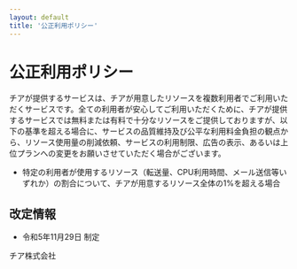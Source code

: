 ```yaml
---
layout: default
title: '公正利用ポリシー'
---
```


# 公正利用ポリシー
チアが提供するサービスは、チアが用意したリソースを複数利用者でご利用いただくサービスです。全ての利用者が安心してご利用いただくために、チアが提供するサービスでは無料または有料で十分なリソースをご提供しておりますが、以下の基準を超える場合に、サービスの品質維持及び公平な利用料金負担の観点から、リソース使用量の削減依頼、サービスの利用制限、広告の表示、あるいは上位プランへの変更をお願いさせていただく場合がございます。

- 特定の利用者が使用するリソース（転送量、CPU利用時間、メール送信等いずれか）の割合について、チアが用意するリソース全体の1%を超える場合

## 改定情報
* 令和5年11月29日 制定

チア株式会社